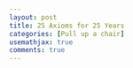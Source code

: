 ```yaml
---
layout: post
title: 25 Axioms for 25 Years
categories: [Pull up a chair]
usemathjax: true
comments: true
---
```

